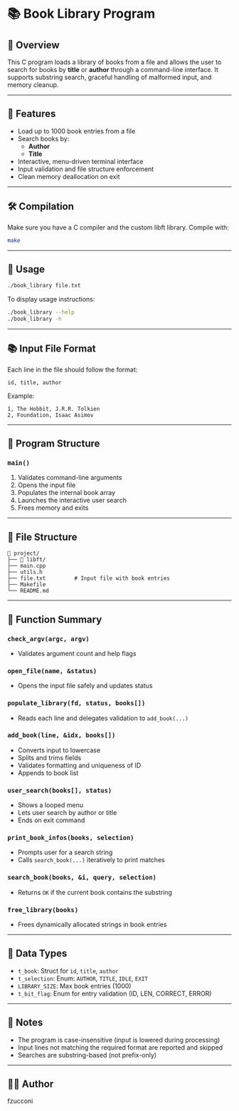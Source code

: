 # 📚 Book Library Program

## 🧩 Overview

This C program loads a library of books from a file and allows the user to search for books by **title** or **author** through a command-line interface. It supports substring search, graceful handling of malformed input, and memory cleanup.

---

## 🚀 Features

- Load up to 1000 book entries from a file
- Search books by:
  - **Author**
  - **Title**
- Interactive, menu-driven terminal interface
- Input validation and file structure enforcement
- Clean memory deallocation on exit

---

## 🛠️ Compilation

Make sure you have a C compiler and the custom libft library. Compile with:

```bash
make
```

---

## 🧪 Usage

```bash
./book_library file.txt
```

To display usage instructions:

```bash
./book_library --help
./book_library -h
```

---

## 📚 Input File Format

Each line in the file should follow the format:

```
id, title, author
```

Example:

```
1, The Hobbit, J.R.R. Tolkien
2, Foundation, Isaac Asimov
```

---

## 🧠 Program Structure

### `main()`

1. Validates command-line arguments
2. Opens the input file
3. Populates the internal book array
4. Launches the interactive user search
5. Frees memory and exits

---

## 📂 File Structure

```
📁 project/
├── 📁 libft/
├── main.cpp
├── utils.h
├── file.txt         # Input file with book entries
├── Makefile         
└── README.md
```

---

## 🧩 Function Summary

### `check_argv(argc, argv)`
- Validates argument count and help flags

### `open_file(name, &status)`
- Opens the input file safely and updates status

### `populate_library(fd, status, books[])`
- Reads each line and delegates validation to `add_book(...)`

### `add_book(line, &idx, books[])`
- Converts input to lowercase
- Splits and trims fields
- Validates formatting and uniqueness of ID
- Appends to book list

### `user_search(books[], status)`
- Shows a looped menu
- Lets user search by author or title
- Ends on exit command

### `print_book_infos(books, selection)`
- Prompts user for a search string
- Calls `search_book(...)` iteratively to print matches

### `search_book(books, &i, query, selection)`
- Returns `OK` if the current book contains the substring

### `free_library(books)`
- Frees dynamically allocated strings in book entries

---

## 💾 Data Types

- `t_book`: Struct for `id`, `title`, `author`
- `t_selection`: Enum: `AUTHOR`, `TITLE`, `IDLE`, `EXIT`
- `LIBRARY_SIZE`: Max book entries (1000)
- `t_bit_flag`: Enum for entry validation (ID, LEN, CORRECT, ERROR)

---

## 📌 Notes

- The program is case-insensitive (input is lowered during processing)
- Input lines not matching the required format are reported and skipped
- Searches are substring-based (not prefix-only)

---

## 👨‍💻 Author

fzucconi
